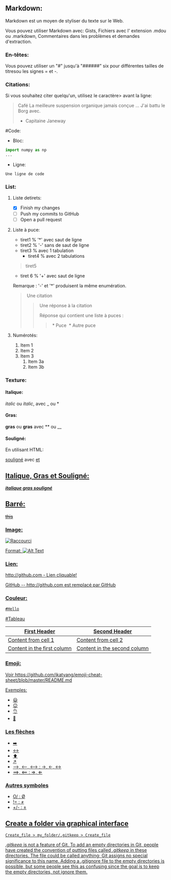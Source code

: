 ## Markdown:

Markdown est un moyen de styliser du texte sur le Web.

Vous pouvez utiliser Markdown avec: Gists, Fichiers avec l' extension .mdou ou .markdown, Commentaires dans les problèmes et demandes d'extraction.

### En-têtes:

Vous pouvez utiliser un "#" jusqu'à "######" six pour différentes tailles de titresou les signes = et -.

### Citations:

Si vous souhaitez citer quelqu'un, utilisez le caractère> avant la ligne:

> Café La meilleure suspension organique jamais conçue ... J'ai battu le Borg avec.
> - Capitaine Janeway

#Code:

* Bloc: 

```python
import numpy as np
...
```

* Ligne:

`Une ligne de code`

### List:

1. Liste detirets:

	- [x] Finish my changes
	- [ ] Push my commits to GitHub
	- [ ] Open a pull request

1. Liste à puce:

	* tiret1 % '*' avec saut de ligne
	- tiret2 % '-' sans de saut de ligne
	- tiret3 % avec 1 tabulation
		- tiret4 % avec 2 tabulations
	> tiret5
	+ tiret 6 % '+' avec saut de ligne

	Remarque : '-' et '*' produisent la même enumération.

	> Une citation
	>> Une réponse à la citation
	>>
	>> Réponse qui contient une liste à puces :
	>>> * Puce
	>>> * Autre puce

1. Numérotés:

	1. Item 1
	1. Item 2
	1. Item 3
		1. Item 3a
		1. Item 3b

### Texture:

#### Italique:

_italic_ ou *italic*, avec _ ou *

#### Gras:

 **gras** ou __gras__ avec ** ou __

#### Souligné:

En utilisant HTML:

<u>souligné</u> avec <u> et <u/>

## Italique, Gras et Souligné:

__***italique gras souligné***__

## Barré:

~~this~~

### Image:

![Raccourci](/Path.format)

Format: ![Alt Text](url)

### Lien:

http://github.com -  Lien cliquable!

[GitHub](http://github.com) -- http://github.com est remplacé par GitHub

### Couleur:

```Markdown
#Hello
```
#Tableau

First Header | Second Header
------------ | -------------
Content from cell 1 | Content from cell 2
Content in the first column | Content in the second column

### Emoji:

Voir https://github.com/ikatyang/emoji-cheat-sheet/blob/master/README.md

Exemples:

* :smiley:
* :wink:
* :ok_hand:
* :thinking:

### Les flèches

+ :arrow_right:
+ :left_right_arrow:
+ :arrow_up:
+ :arrow_upper_right:
+ -->, <--, <--> : →, ←, ↔
+ ==>, <== : ⇒, ⇐

### Autres symboles

+ O/ : Ø
+ != : ≠
+ +/- : ±

## Create a folder via graphical interface

`Create_file > my_folder/.gitkeep > Create_file`

*.gitkeep* is not a feature of Git. To add an empty directories in Git, people have created the convention of putting files called *.gitkeep* in these directories. 
The file could be called anything; Git assigns no special significance to this name.
Adding a .gitignore file to the empty directories is possible, but some people see this as confusing since the goal is to keep the empty directories, not ignore them.
